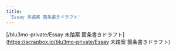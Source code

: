 ```yaml
---
title:
 'Essay 未踏案 箇条書きドラフト'
---
```


[/blu3mo-private/Essay 未踏案 箇条書きドラフト](https://scrapbox.io/blu3mo-private/Essay 未踏案 箇条書きドラフト)
